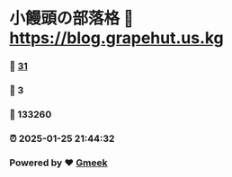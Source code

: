 # 小饅頭の部落格 :link: https://blog.grapehut.us.kg 
### :page_facing_up: [31](https://blog.grapehut.us.kg/tag.html) 
### :speech_balloon: 3 
### :hibiscus: 133260 
### :alarm_clock: 2025-01-25 21:44:32 
### Powered by :heart: [Gmeek](https://github.com/Meekdai/Gmeek)
